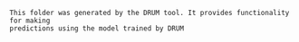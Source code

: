 
    This folder was generated by the DRUM tool. It provides functionality for making
    predictions using the model trained by DRUM
    